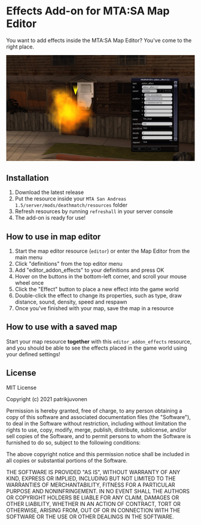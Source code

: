 # Effects Add-on for MTA:SA Map Editor

You want to add effects inside the MTA:SA Map Editor? You've come to the right place.

![Screenshot](screenshot.jpg)

## Installation

1. Download the latest release
2. Put the resource inside your `MTA San Andreas 1.5/server/mods/deathmatch/resources` folder
3. Refresh resources by running `refreshall` in your server console
4. The add-on is ready for use!

## How to use in map editor

1. Start the map editor resource (`editor`) or enter the Map Editor from the main menu
2. Click "definitions" from the top editor menu
3. Add "editor_addon_effects" to your definitions and press OK
4. Hover on the buttons in the bottom-left corner, and scroll your mouse wheel once
5. Click the "Effect" button to place a new effect into the game world
6. Double-click the effect to change its properties, such as type, draw distance, sound, density, speed and respawn
7. Once you've finished with your map, save the map in a resource

## How to use with a saved map

Start your map resource **together** with this `editor_addon_effects` resource, and you should be able to see the effects placed in the game world using your defined settings!

## License

MIT License

Copyright (c) 2021 patrikjuvonen

Permission is hereby granted, free of charge, to any person obtaining a copy
of this software and associated documentation files (the "Software"), to deal
in the Software without restriction, including without limitation the rights
to use, copy, modify, merge, publish, distribute, sublicense, and/or sell
copies of the Software, and to permit persons to whom the Software is
furnished to do so, subject to the following conditions:

The above copyright notice and this permission notice shall be included in all
copies or substantial portions of the Software.

THE SOFTWARE IS PROVIDED "AS IS", WITHOUT WARRANTY OF ANY KIND, EXPRESS OR
IMPLIED, INCLUDING BUT NOT LIMITED TO THE WARRANTIES OF MERCHANTABILITY,
FITNESS FOR A PARTICULAR PURPOSE AND NONINFRINGEMENT. IN NO EVENT SHALL THE
AUTHORS OR COPYRIGHT HOLDERS BE LIABLE FOR ANY CLAIM, DAMAGES OR OTHER
LIABILITY, WHETHER IN AN ACTION OF CONTRACT, TORT OR OTHERWISE, ARISING FROM,
OUT OF OR IN CONNECTION WITH THE SOFTWARE OR THE USE OR OTHER DEALINGS IN THE
SOFTWARE.
